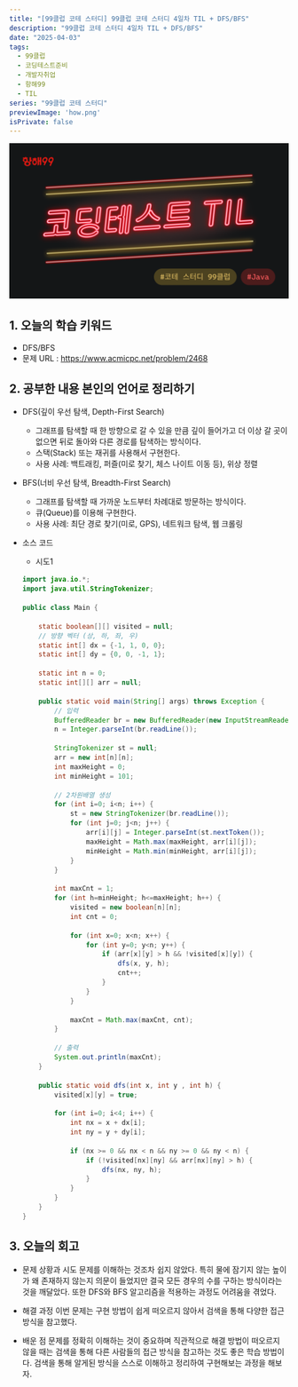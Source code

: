 ```yaml
---
title: "[99클럽 코테 스터디] 99클럽 코테 스터디 4일차 TIL + DFS/BFS"
description: "99클럽 코테 스터디 4일차 TIL + DFS/BFS"
date: "2025-04-03"
tags:
  - 99클럽
  - 코딩테스트준비
  - 개발자취업
  - 항해99
  - TIL
series: "99클럽 코테 스터디"
previewImage: 'how.png'
isPrivate: false
---
```


![99클럽 코테 스터디](/images/99_java.png)

## 1. 오늘의 학습 키워드
+ DFS/BFS
+ 문제 URL : https://www.acmicpc.net/problem/2468

## 2. 공부한 내용 본인의 언어로 정리하기
+ DFS(깊이 우선 탐색, Depth-First Search)
    + 그래프를 탐색할 때 한 방향으로 갈 수 있을 만큼 깊이 들어가고 더 이상 갈 곳이 없으면 뒤로 돌아와 다른 경로를 탐색하는 방식이다.
    + 스택(Stack) 또는 재귀를 사용해서 구현한다.
    + 사용 사례: 백트래킹, 퍼즐(미로 찾기, 체스 나이트 이동 등), 위상 정렬
+ BFS(너비 우선 탐색, Breadth-First Search)
    + 그래프를 탐색할 때 가까운 노드부터 차례대로 방문하는 방식이다.
    + 큐(Queue)를 이용해 구현한다.
    + 사용 사례: 최단 경로 찾기(미로, GPS), 네트워크 탐색, 웹 크롤링

+ 소스 코드
    + 시도1
    ````java
    import java.io.*;
    import java.util.StringTokenizer;

    public class Main {

        static boolean[][] visited = null;
        // 방향 벡터 (상, 하, 좌, 우)
        static int[] dx = {-1, 1, 0, 0};
        static int[] dy = {0, 0, -1, 1};

        static int n = 0;
        static int[][] arr = null;

        public static void main(String[] args) throws Exception {
            // 입력
            BufferedReader br = new BufferedReader(new InputStreamReader(System.in));
            n = Integer.parseInt(br.readLine());

            StringTokenizer st = null;
            arr = new int[n][n];
            int maxHeight = 0;
            int minHeight = 101;

            // 2차원배열 생성
            for (int i=0; i<n; i++) {
                st = new StringTokenizer(br.readLine());
                for (int j=0; j<n; j++) {
                    arr[i][j] = Integer.parseInt(st.nextToken());
                    maxHeight = Math.max(maxHeight, arr[i][j]);
                    minHeight = Math.min(minHeight, arr[i][j]);
                }
            }

            int maxCnt = 1;
            for (int h=minHeight; h<=maxHeight; h++) {
                visited = new boolean[n][n];
                int cnt = 0;

                for (int x=0; x<n; x++) {
                    for (int y=0; y<n; y++) {
                        if (arr[x][y] > h && !visited[x][y]) {
                            dfs(x, y, h);
                            cnt++;
                        }
                    }
                }

                maxCnt = Math.max(maxCnt, cnt);
            }

            // 출력
            System.out.println(maxCnt);
        }

        public static void dfs(int x, int y , int h) {
            visited[x][y] = true;

            for (int i=0; i<4; i++) {
                int nx = x + dx[i];
                int ny = y + dy[i];

                if (nx >= 0 && nx < n && ny >= 0 && ny < n) {
                    if (!visited[nx][ny] && arr[nx][ny] > h) {
                        dfs(nx, ny, h);
                    }
                }
            }
        }
    }
    ````

## 3. 오늘의 회고
+ 문제 상황과 시도
문제를 이해하는 것조차 쉽지 않았다. 특히 물에 잠기지 않는 높이가 왜 존재하지 않는지 의문이 들었지만 결국 모든 경우의 수를 구하는 방식이라는 것을 깨달았다. 
또한 DFS와 BFS 알고리즘을 적용하는 과정도 어려움을 겪었다.

+ 해결 과정
이번 문제는 구현 방법이 쉽게 떠오르지 않아서 검색을 통해 다양한 접근 방식을 참고했다.

+ 배운 점
문제를 정확히 이해하는 것이 중요하며 직관적으로 해결 방법이 떠오르지 않을 때는 검색을 통해 다른 사람들의 접근 방식을 참고하는 것도 좋은 학습 방법이다.
검색을 통해 알게된 방식을 스스로 이해하고 정리하여 구현해보는 과정을 해보자.